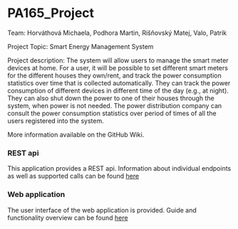 # PA165_Project

Team: Horváthová Michaela, Podhora Martin, Rišňovský Matej, Valo, Patrik

Project Topic: Smart Energy Management System

Project description: 
The system will allow users to manage the smart meter devices at home. For a user, it will be possible to set different smart meters for the different houses they own/rent, and track the power consumption statistics over time that is collected automatically. They can track the power consumption of different devices in different time of the day (e.g., at night). They can also shut down the power to one of their houses through the system, when power is not needed. The power distribution company can consult the power consumption statistics over period of times of all the users registered into the system.

More information available on the GitHub Wiki.

### REST api
This application provides a REST api. Information about individual endpoints as well as supported calls can be found [here](https://github.com/M-Horvathova/EnergyManagementSystem-PA165/wiki/REST)

### Web application
The user interface of the web application is provided. Guide and functionality overview can be found [here](https://github.com/M-Horvathova/EnergyManagementSystem-PA165/wiki/Web-application)
